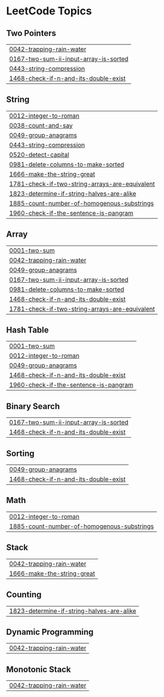 

<!---LeetCode Topics Start-->
# LeetCode Topics
## Two Pointers
|  |
| ------- |
| [0042-trapping-rain-water](https://github.com/Kyogesh1510/leetcodesolutions/tree/master/0042-trapping-rain-water) |
| [0167-two-sum-ii-input-array-is-sorted](https://github.com/Kyogesh1510/leetcodesolutions/tree/master/0167-two-sum-ii-input-array-is-sorted) |
| [0443-string-compression](https://github.com/Kyogesh1510/leetcodesolutions/tree/master/0443-string-compression) |
| [1468-check-if-n-and-its-double-exist](https://github.com/Kyogesh1510/leetcodesolutions/tree/master/1468-check-if-n-and-its-double-exist) |
## String
|  |
| ------- |
| [0012-integer-to-roman](https://github.com/Kyogesh1510/leetcodesolutions/tree/master/0012-integer-to-roman) |
| [0038-count-and-say](https://github.com/Kyogesh1510/leetcodesolutions/tree/master/0038-count-and-say) |
| [0049-group-anagrams](https://github.com/Kyogesh1510/leetcodesolutions/tree/master/0049-group-anagrams) |
| [0443-string-compression](https://github.com/Kyogesh1510/leetcodesolutions/tree/master/0443-string-compression) |
| [0520-detect-capital](https://github.com/Kyogesh1510/leetcodesolutions/tree/master/0520-detect-capital) |
| [0981-delete-columns-to-make-sorted](https://github.com/Kyogesh1510/leetcodesolutions/tree/master/0981-delete-columns-to-make-sorted) |
| [1666-make-the-string-great](https://github.com/Kyogesh1510/leetcodesolutions/tree/master/1666-make-the-string-great) |
| [1781-check-if-two-string-arrays-are-equivalent](https://github.com/Kyogesh1510/leetcodesolutions/tree/master/1781-check-if-two-string-arrays-are-equivalent) |
| [1823-determine-if-string-halves-are-alike](https://github.com/Kyogesh1510/leetcodesolutions/tree/master/1823-determine-if-string-halves-are-alike) |
| [1885-count-number-of-homogenous-substrings](https://github.com/Kyogesh1510/leetcodesolutions/tree/master/1885-count-number-of-homogenous-substrings) |
| [1960-check-if-the-sentence-is-pangram](https://github.com/Kyogesh1510/leetcodesolutions/tree/master/1960-check-if-the-sentence-is-pangram) |
## Array
|  |
| ------- |
| [0001-two-sum](https://github.com/Kyogesh1510/leetcodesolutions/tree/master/0001-two-sum) |
| [0042-trapping-rain-water](https://github.com/Kyogesh1510/leetcodesolutions/tree/master/0042-trapping-rain-water) |
| [0049-group-anagrams](https://github.com/Kyogesh1510/leetcodesolutions/tree/master/0049-group-anagrams) |
| [0167-two-sum-ii-input-array-is-sorted](https://github.com/Kyogesh1510/leetcodesolutions/tree/master/0167-two-sum-ii-input-array-is-sorted) |
| [0981-delete-columns-to-make-sorted](https://github.com/Kyogesh1510/leetcodesolutions/tree/master/0981-delete-columns-to-make-sorted) |
| [1468-check-if-n-and-its-double-exist](https://github.com/Kyogesh1510/leetcodesolutions/tree/master/1468-check-if-n-and-its-double-exist) |
| [1781-check-if-two-string-arrays-are-equivalent](https://github.com/Kyogesh1510/leetcodesolutions/tree/master/1781-check-if-two-string-arrays-are-equivalent) |
## Hash Table
|  |
| ------- |
| [0001-two-sum](https://github.com/Kyogesh1510/leetcodesolutions/tree/master/0001-two-sum) |
| [0012-integer-to-roman](https://github.com/Kyogesh1510/leetcodesolutions/tree/master/0012-integer-to-roman) |
| [0049-group-anagrams](https://github.com/Kyogesh1510/leetcodesolutions/tree/master/0049-group-anagrams) |
| [1468-check-if-n-and-its-double-exist](https://github.com/Kyogesh1510/leetcodesolutions/tree/master/1468-check-if-n-and-its-double-exist) |
| [1960-check-if-the-sentence-is-pangram](https://github.com/Kyogesh1510/leetcodesolutions/tree/master/1960-check-if-the-sentence-is-pangram) |
## Binary Search
|  |
| ------- |
| [0167-two-sum-ii-input-array-is-sorted](https://github.com/Kyogesh1510/leetcodesolutions/tree/master/0167-two-sum-ii-input-array-is-sorted) |
| [1468-check-if-n-and-its-double-exist](https://github.com/Kyogesh1510/leetcodesolutions/tree/master/1468-check-if-n-and-its-double-exist) |
## Sorting
|  |
| ------- |
| [0049-group-anagrams](https://github.com/Kyogesh1510/leetcodesolutions/tree/master/0049-group-anagrams) |
| [1468-check-if-n-and-its-double-exist](https://github.com/Kyogesh1510/leetcodesolutions/tree/master/1468-check-if-n-and-its-double-exist) |
## Math
|  |
| ------- |
| [0012-integer-to-roman](https://github.com/Kyogesh1510/leetcodesolutions/tree/master/0012-integer-to-roman) |
| [1885-count-number-of-homogenous-substrings](https://github.com/Kyogesh1510/leetcodesolutions/tree/master/1885-count-number-of-homogenous-substrings) |
## Stack
|  |
| ------- |
| [0042-trapping-rain-water](https://github.com/Kyogesh1510/leetcodesolutions/tree/master/0042-trapping-rain-water) |
| [1666-make-the-string-great](https://github.com/Kyogesh1510/leetcodesolutions/tree/master/1666-make-the-string-great) |
## Counting
|  |
| ------- |
| [1823-determine-if-string-halves-are-alike](https://github.com/Kyogesh1510/leetcodesolutions/tree/master/1823-determine-if-string-halves-are-alike) |
## Dynamic Programming
|  |
| ------- |
| [0042-trapping-rain-water](https://github.com/Kyogesh1510/leetcodesolutions/tree/master/0042-trapping-rain-water) |
## Monotonic Stack
|  |
| ------- |
| [0042-trapping-rain-water](https://github.com/Kyogesh1510/leetcodesolutions/tree/master/0042-trapping-rain-water) |
<!---LeetCode Topics End-->